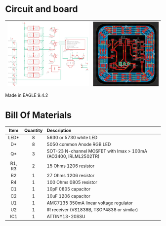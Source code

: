 # Circuit and board

|![Circuit diagram](img/circuit.png)|![PCB Layout](img/board.png)|
|:---:|:---:|

Made in EAGLE 9.4.2

# Bill Of Materials

|**Item**|**Quantity**|**Description**|
|:------:|:----------:|:--------------|
|LED*|8|5630 or 5730 white LED|
|D*|8|5050 common Anode RGB LED|
|Q*|3|SOT-23 N-channel MOSFET with Imax > 100mA (AO3400, IRLML2502TR)|
|R1, R3|2|15 Ohms 1206 resistor|
|R2|1|27 Ohms 1206 resistor|
|R4|1|100 Ohms 0805 resistor|
|C1|1|10pF 0805 capacitor|
|C2|1|10uF 1206 capacitor|
|U1|1|AMC7135 350mA linear voltage regulator|
|U2|1|IR receiver (VS1838B, TSOP4838 or similar)|
|IC1|1|ATTINY13-20SSU|
